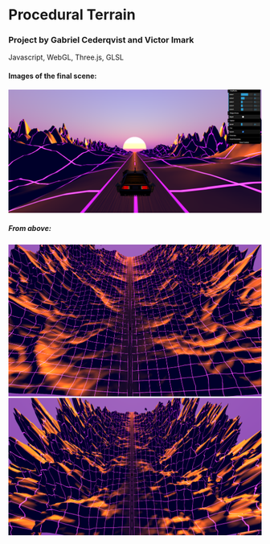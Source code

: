 # Procedural Terrain
### Project by Gabriel Cederqvist and Victor Imark
Javascript, WebGL, Three.js, GLSL
#### Images of the final scene:
![alt text](https://github.com/gabce093/terrainProj/blob/master/exampleImages/FinishedProduct.png)
##### From above:
![alt text](https://github.com/gabce093/terrainProj/blob/master/exampleImages/ridgedOver.png)
![alt text](https://github.com/gabce093/terrainProj/blob/master/exampleImages/fbmOver.png)



